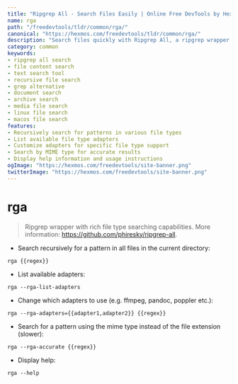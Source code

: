 ```yaml
---
title: "Ripgrep All - Search Files Easily | Online Free DevTools by Hexmos"
name: rga
path: "/freedevtools/tldr/common/rga/"
canonical: "https://hexmos.com/freedevtools/tldr/common/rga/"
description: "Search files quickly with Ripgrep All, a ripgrep wrapper supporting diverse file types. Easily find text within documents, archives, and media. Free online tool, no registration required."
category: common
keywords:
- ripgrep all search
- file content search
- text search tool
- recursive file search
- grep alternative
- document search
- archive search
- media file search
- linux file search
- macos file search
features:
- Recursively search for patterns in various file types
- List available file type adapters
- Customize adapters for specific file type support
- Search by MIME type for accurate results
- Display help information and usage instructions
ogImage: "https://hexmos.com/freedevtools/site-banner.png"
twitterImage: "https://hexmos.com/freedevtools/site-banner.png"
---
```


# rga

> Ripgrep wrapper with rich file type searching capabilities.
> More information: <https://github.com/phiresky/ripgrep-all>.

- Search recursively for a pattern in all files in the current directory:

`rga {{regex}}`

- List available adapters:

`rga --rga-list-adapters`

- Change which adapters to use (e.g. ffmpeg, pandoc, poppler etc.):

`rga --rga-adapters={{adapter1,adapter2}} {{regex}}`

- Search for a pattern using the mime type instead of the file extension (slower):

`rga --rga-accurate {{regex}}`

- Display help:

`rga --help`

